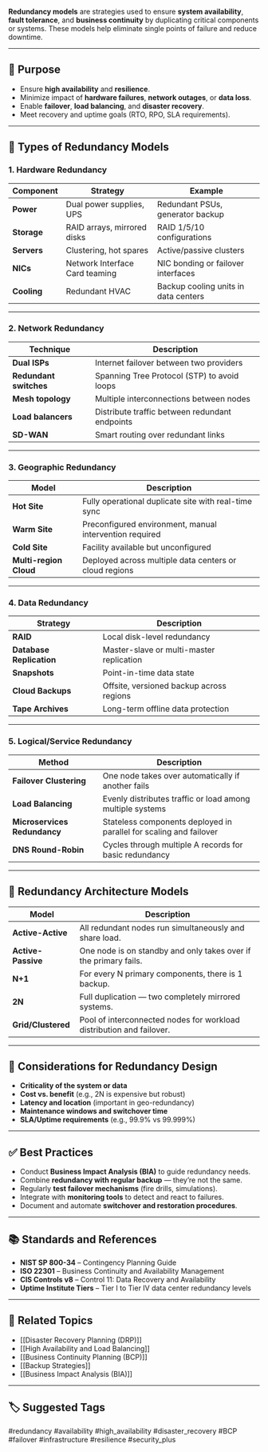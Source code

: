 **Redundancy models** are strategies used to ensure **system availability**, **fault tolerance**, and **business continuity** by duplicating critical components or systems. These models help eliminate single points of failure and reduce downtime.

---

## 🎯 Purpose

- Ensure **high availability** and **resilience**.
- Minimize impact of **hardware failures**, **network outages**, or **data loss**.
- Enable **failover**, **load balancing**, and **disaster recovery**.
- Meet recovery and uptime goals (RTO, RPO, SLA requirements).

---

## 🧱 Types of Redundancy Models

### 1. **Hardware Redundancy**

| Component           | Strategy                       | Example                                      |
|---------------------|--------------------------------|----------------------------------------------|
| **Power**           | Dual power supplies, UPS       | Redundant PSUs, generator backup             |
| **Storage**         | RAID arrays, mirrored disks    | RAID 1/5/10 configurations                   |
| **Servers**         | Clustering, hot spares         | Active/passive clusters                      |
| **NICs**            | Network Interface Card teaming | NIC bonding or failover interfaces           |
| **Cooling**         | Redundant HVAC                 | Backup cooling units in data centers         |

---

### 2. **Network Redundancy**

| Technique            | Description                                      |
|----------------------|--------------------------------------------------|
| **Dual ISPs**         | Internet failover between two providers          |
| **Redundant switches**| Spanning Tree Protocol (STP) to avoid loops     |
| **Mesh topology**     | Multiple interconnections between nodes         |
| **Load balancers**    | Distribute traffic between redundant endpoints  |
| **SD-WAN**            | Smart routing over redundant links              |

---

### 3. **Geographic Redundancy**

| Model               | Description                                                   |
|---------------------|---------------------------------------------------------------|
| **Hot Site**         | Fully operational duplicate site with real-time sync         |
| **Warm Site**        | Preconfigured environment, manual intervention required      |
| **Cold Site**        | Facility available but unconfigured                          |
| **Multi-region Cloud**| Deployed across multiple data centers or cloud regions       |

---

### 4. **Data Redundancy**

| Strategy                 | Description                                                 |
|--------------------------|-------------------------------------------------------------|
| **RAID**                  | Local disk-level redundancy                                 |
| **Database Replication** | Master-slave or multi-master replication                    |
| **Snapshots**            | Point-in-time data state                                     |
| **Cloud Backups**        | Offsite, versioned backup across regions                    |
| **Tape Archives**        | Long-term offline data protection                           |

---

### 5. **Logical/Service Redundancy**

| Method                  | Description                                                  |
|-------------------------|--------------------------------------------------------------|
| **Failover Clustering** | One node takes over automatically if another fails           |
| **Load Balancing**      | Evenly distributes traffic or load among multiple systems     |
| **Microservices Redundancy** | Stateless components deployed in parallel for scaling and failover |
| **DNS Round-Robin**     | Cycles through multiple A records for basic redundancy       |

---

## 🔁 Redundancy Architecture Models

| Model                     | Description                                                                 |
|---------------------------|-----------------------------------------------------------------------------|
| **Active-Active**          | All redundant nodes run simultaneously and share load.                      |
| **Active-Passive**         | One node is on standby and only takes over if the primary fails.            |
| **N+1**                    | For every N primary components, there is 1 backup.                          |
| **2N**                     | Full duplication — two completely mirrored systems.                         |
| **Grid/Clustered**         | Pool of interconnected nodes for workload distribution and failover.        |

---

## 🧠 Considerations for Redundancy Design

- **Criticality of the system or data**
- **Cost vs. benefit** (e.g., 2N is expensive but robust)
- **Latency and location** (important in geo-redundancy)
- **Maintenance windows and switchover time**
- **SLA/Uptime requirements** (e.g., 99.9% vs 99.999%)

---

## ✅ Best Practices

- Conduct **Business Impact Analysis (BIA)** to guide redundancy needs.
- Combine **redundancy with regular backup** — they’re not the same.
- Regularly **test failover mechanisms** (fire drills, simulations).
- Integrate with **monitoring tools** to detect and react to failures.
- Document and automate **switchover and restoration procedures**.

---

## 📚 Standards and References

- **NIST SP 800-34** – Contingency Planning Guide  
- **ISO 22301** – Business Continuity and Availability Management  
- **CIS Controls v8** – Control 11: Data Recovery and Availability  
- **Uptime Institute Tiers** – Tier I to Tier IV data center redundancy levels

---

## 🧩 Related Topics

- [[Disaster Recovery Planning (DRP)]]
- [[High Availability and Load Balancing]]
- [[Business Continuity Planning (BCP)]]
- [[Backup Strategies]]
- [[Business Impact Analysis (BIA)]]

---

## 🏷 Suggested Tags

#redundancy #availability #high_availability #disaster_recovery #BCP #failover #infrastructure #resilience #security_plus
